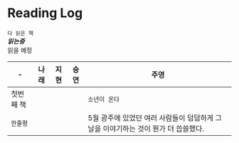 # Reading Log

```다 읽은 책```<br>
***읽는중***<br>
읽을 예정<br>


|-|나래|지현|승연|주영|
|---|---|---|---|---|
|첫번째 책| | | |```소년이 온다```|
|```한줄평```| | | |5월 광주에 있었던 여러 사람들이 덤덤하게 그 날을 이야기하는 것이 뭔가 더 씁쓸했다.|
